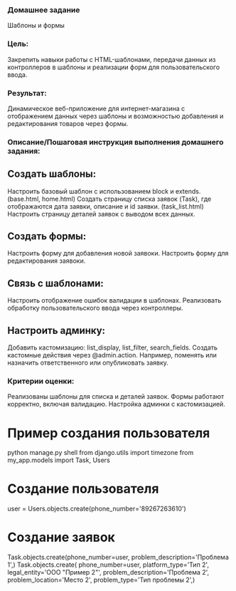 ### Домашнее задание
Шаблоны и формы

### Цель:
Закрепить навыки работы с HTML-шаблонами, передачи данных из контроллеров в шаблоны и реализации форм для пользовательского ввода.

### Результат:
Динамическое веб-приложение для интернет-магазина с отображением данных через шаблоны и возможностью добавления и редактирования товаров через формы.


### Описание/Пошаговая инструкция выполнения домашнего задания:
## Создать шаблоны:
Настроить базовый шаблон с использованием block и extends. (base.html, home.html)
Создать страницу списка заявок (Task), где отображаются дата заявки, описание и id заявки. (task_list.html)
Настроить страницу деталей заявок с выводом всех данных.
## Создать формы:
Настроить форму для добавления новой заявоки.
Настроить форму для редактирования заявоки.
## Связь с шаблонами:
Настроить отображение ошибок валидации в шаблонах.
Реализовать обработку пользовательского ввода через контроллеры.
## Настроить админку:
Добавить кастомизацию: list_display, list_filter, search_fields.
Создать кастомные действия через @admin.action. 
Например, поменять или назначить ответственного или опубликовать заявку.

### Критерии оценки:
Реализованы шаблоны для списка и деталей заявок.
Формы работают корректно, включая валидацию.
Настройка админки с кастомизацией.


# Пример создания пользователя
python manage.py shell
from django.utils import timezone
from my_app.models import Task, Users

# Создание пользователя
user = Users.objects.create(phone_number='89267263610')

# Создание заявок
Task.objects.create(phone_number=user,  problem_description='Проблема 1',)
Task.objects.create( phone_number=user, platform_type='Тип 2', legal_entity='ООО "Пример 2"', problem_description='Проблема 2', problem_location='Место 2', problem_type='Тип проблемы 2',)